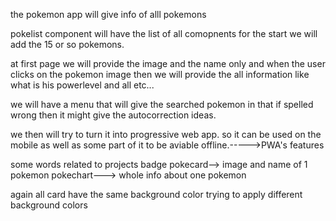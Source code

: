 the pokemon app will give info of alll pokemons

pokelist component will have the list of all comopnents
for the start we will add the 15 or so pokemons.


at first page we will provide the image and the name only and when the user clicks on the pokemon image then we will provide the all information like what is his powerlevel and all etc...


we will have a menu that will give the searched pokemon in that if spelled wrong then it might give the autocorrection ideas.


we then will try to turn it into  progressive web app. so it can be used on the mobile as well as some part of it  to be aviable offline.----->PWA's features

some words related to projects
badge
pokecard--> image and name of 1 pokemon
pokechart---> whole info about one pokemon


again all card have the same background color trying to apply different background colors